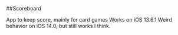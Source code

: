 ##Scoreboard

App to keep score, mainly for card games
Works on iOS 13.6.1
Weird behavior on iOS 14.0, but still works I think.
